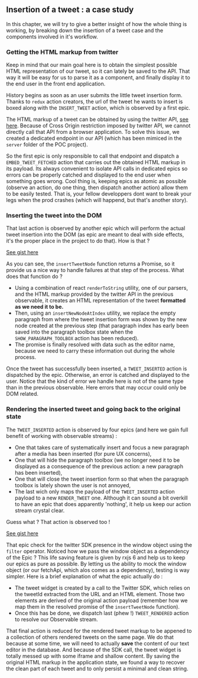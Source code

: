 ## Insertion of a tweet : a case study

In this chapter, we will try to give a better insight of how the whole thing is
working, by breaking down the insertion of a tweet case and the components
involved in it's workflow.

### Getting the HTML markup from twitter

Keep in mind that our main goal here is to obtain the simplest possible HTML
representation of our tweet, so it can lately be saved to the API. That way it
will be easy for us to parse it as a component, and finally display it to the
end user in the front end application.

History begins as soon as an user submits the little tweet insertion form.
Thanks to `redux` action creators, the url of the tweet he wants to insert is
boxed along with the `INSERT_TWEET` action, which is observed by a first epic.

The HTML markup of a tweet can be obtained by using the twitter API,
[see here](https://developer.twitter.com/en/docs/twitter-for-websites/embedded-tweets/overview).
Because of Cross Origin restriction imposed by twitter API, we cannot directly
call that API from a browser application. To solve this issue, we created a
dedicated endpoint in our API (which has been mimiced in the `server` folder of
the POC project).

So the first epic is only responsible to call that endpoint and dispatch a
`EMBED_TWEET_FETCHED` action that carries out the obtained HTML markup in its
payload. Its always convenient to isolate API calls in dedicated epics so errors
can be properly catched and displayed to the end user when something goes wrong.
Cool thing is, keeping epics as atomic as possible (observe an action, do one
thing, then dispatch another action) allow them to be easily tested. That is,
your fellow developpers dont want to break your legs when the prod crashes
(which will happend, but that's another story).

### Inserting the tweet into the DOM

That last action is observed by another epic which will perform the actual tweet
insertion into the DOM (as epic are meant to deal with side effects, it's the
proper place in the project to do that). How is that ?

[See gist here](https://gist.github.com/jaljo/4c8f83acc48766b930d7d584fe9ed22b)

As you can see, the `insertTweetNode` function returns a Promise, so it provide
us a nice way to handle failures at that step of the process. What does that
function do ?

- Using a combination of react `renderToString` utility, one of our parsers, and
the HTML markup provided by the twitter API in the previous observable, it
creates an HTML representation of the tweet **formatted as we need it to be.**
- Then, using an `insertNewNodeAtIndex` utility, we replace the empty paragraph
from where the tweet insertion form was shown by the new node created at the
previous step (that paragraph index has early been saved into the paragraph
toolbox state when the `SHOW_PARAGRAPH_TOOLBOX` action has been reduced).
- The promise is finally resolved with data such as the editor name, because we
need to carry these information out during the whole process.

Once the tweet has successfully been inserted, a `TWEET_INSERTED` action is
dispatched  by the epic. Otherwise, an error is catched and displayed to the
user. Notice that the kind of error we handle here is not of the same type than
in the previous observable. Here errors that may occur could only be DOM related.

### Rendering the inserted tweet and going back to the original state

The `TWEET_INSERTED` action is observed by four epics (and here we gain full
benefit of working with observable streams) :
- One that takes care of systematically insert and focus a new paragraph after a
media has been inserted (for pure UX concerns),
- One that will hide the paragraph toolbox (we no longer need it to be displayed
as a consequence of the previous action: a new paragraph has been inserted),
- One that will close the tweet insertion form so that when the paragraph toolbox
is lately shown the user is not annoyed,
- The last wich only maps the payload of the `TWEET_INSERTED` action payload to
a new `RENDER_TWEET` one. Although it can sound a bit overkill to have an epic
that does apparently 'nothing', it help us keep our action stream crystal clear.

Guess what ? That action is observed too !

[See gist here](https://gist.github.com/jaljo/006cab23716b9076dfcd5b2032d03081)

That epic check for the twitter SDK presence in the window object using the
`filter` operator. Noticed how we pass the window object as a dependency of
the Epic ? This life saving feature is given by rxjs 6 and help us to keep our
epics as pure as possible. By letting us the ability to mock the window object
(or our fetchApi, which alos comes as a dependency), testing is way simpler.
Here is a brief explanation of what the epic actually do :

- The tweet widget is created by a call to the Twitter SDK, which relies on the
tweetId extracted from the URL and an HTML element. Those two elements are
derived of the original action payload (remember how we map them in the resolved
promise of the `insertTweetNode` function).
- Once this has be done, we dispatch last (phew !) `TWEET_RENDERED` action to
resolve our Observable stream.

That final action is reduced for the rendered tweet markup to be appened to a
collection of others rendered tweets on the same page. We do that because at
some time, we will need to actually **save** the content of our text editor in
the database. And because of the SDK call, the tweet widget is totally messed up
with some iframe and shallow content. By saving the original HTML markup in the
application state, we found a way to recover the clean part of each tweet and to
only persist a minimal and clean string.
